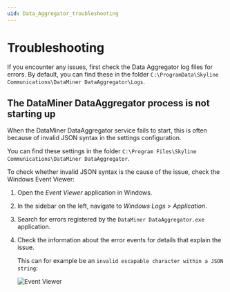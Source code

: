 ```yaml
---
uid: Data_Aggregator_troubleshooting
---
```


# Troubleshooting

If you encounter any issues, first check the Data Aggregator log files for errors. By default, you can find these in the folder `C:\ProgramData\Skyline Communications\DataMiner DataAggregator\Logs`.

## The DataMiner DataAggregator process is not starting up

When the DataMiner DataAggregator service fails to start, this is often because of invalid JSON syntax in the settings configuration.

You can find these settings in the folder `C:\Program Files\Skyline Communications\DataMiner DataAggregator`.

To check whether invalid JSON syntax is the cause of the issue, check the Windows Event Viewer:

1. Open the *Event Viewer* application in Windows.

1. In the sidebar on the left, navigate to *Windows Logs* > *Application*.

1. Search for errors registered by the `DataMiner DataAggregator.exe` application.

1. Check the information about the error events for details that explain the issue.

   This can for example be an `invalid escapable character within a JSON string`:

   ![Event Viewer](~/dataminer/images/DataAggregatorEventViewer.png)
